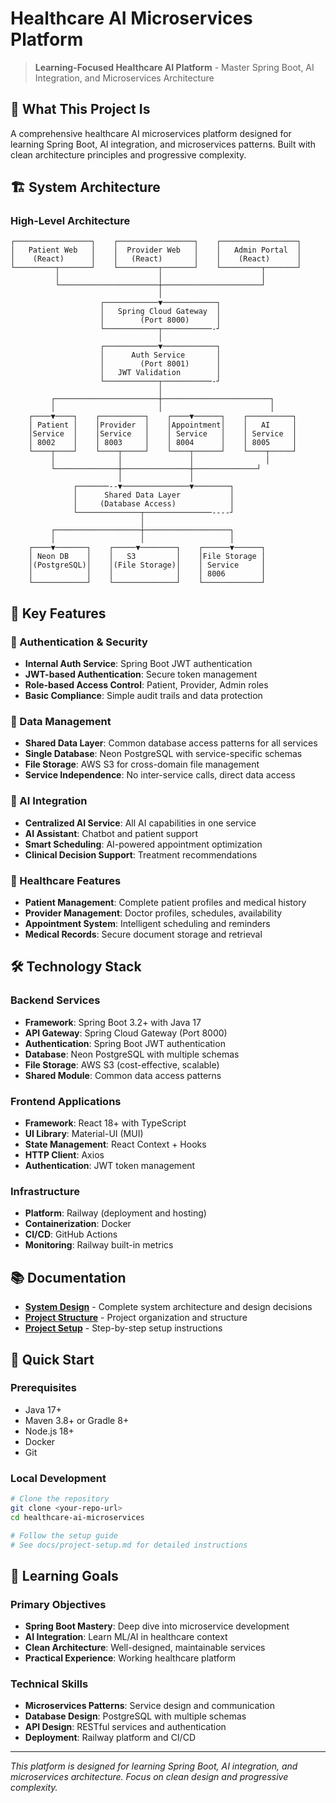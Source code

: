# Healthcare AI Microservices Platform

> **Learning-Focused Healthcare AI Platform** - Master Spring Boot, AI Integration, and Microservices Architecture

## 🎯 **What This Project Is**

A comprehensive healthcare AI microservices platform designed for learning Spring Boot, AI integration, and microservices patterns. Built with clean architecture principles and progressive complexity.

## 🏗️ **System Architecture**

### **High-Level Architecture**
```
┌─────────────────┐    ┌─────────────────┐    ┌─────────────────┐
│   Patient Web   │    │  Provider Web   │    │   Admin Portal  │
│    (React)      │    │   (React)       │    │    (React)      │
└─────────┬───────┘    └─────────┬───────┘    └─────────┬───────┘
          │                      │                      │
          └──────────────────────┼──────────────────────┘
                                 │
                    ┌────────────▼────────────┐
                    │   Spring Cloud Gateway  │
                    │        (Port 8000)      │
                    └────────────┬───────────-┘
                                 │
                    ┌────────────▼────────────┐
                    │      Auth Service       │
                    │        (Port 8001)      │
                    │   JWT Validation        │
                    └────────────┬───────────-┘
                                 │
         ┌───────────────────────┼────────────────────────┐
         │                       │                        │
    ┌────▼────┐    ┌──────────┐    ┌────▼──────┐    ┌──────────┐
    │ Patient │    │Provider  │    │Appointment│    │   AI     │
    │Service  │    │Service   │    │ Service   │    │ Service  │
    │ 8002    │    │ 8003     │    │ 8004      │    │ 8005     │
    └────┬────┘    └────┬─────┘    └────┬──────┘    └────┬─────┘
         │              │               │                │
         └──────────────┼───────────────┼──────────────┘
                        │               │
              ┌───────--▼───────────────▼────────┐
              │      Shared Data Layer           │
              │     (Database Access)            │
              └──────────────┬───────────────----┘
                             │
         ┌───────────────────┼───────────────────┐
         │                   │                   │
    ┌────▼───────┐    ┌─────▼────────┐    ┌──────▼──────┐
    │ Neon DB    │    │   S3         │    │File Storage │
    │(PostgreSQL)│    │(File Storage)│    │ Service     │
    │            │    │              │    │ 8006        │
    └────────────┘    └──────────────┘    └─────────────┘
```

## 🚀 **Key Features**

### **🔐 Authentication & Security**
- **Internal Auth Service**: Spring Boot JWT authentication
- **JWT-based Authentication**: Secure token management
- **Role-based Access Control**: Patient, Provider, Admin roles
- **Basic Compliance**: Simple audit trails and data protection

### **💾 Data Management**
- **Shared Data Layer**: Common database access patterns for all services
- **Single Database**: Neon PostgreSQL with service-specific schemas
- **File Storage**: AWS S3 for cross-domain file management
- **Service Independence**: No inter-service calls, direct data access

### **🤖 AI Integration**
- **Centralized AI Service**: All AI capabilities in one service
- **AI Assistant**: Chatbot and patient support
- **Smart Scheduling**: AI-powered appointment optimization
- **Clinical Decision Support**: Treatment recommendations

### **🏥 Healthcare Features**
- **Patient Management**: Complete patient profiles and medical history
- **Provider Management**: Doctor profiles, schedules, availability
- **Appointment System**: Intelligent scheduling and reminders
- **Medical Records**: Secure document storage and retrieval

## 🛠️ **Technology Stack**

### **Backend Services**
- **Framework**: Spring Boot 3.2+ with Java 17
- **API Gateway**: Spring Cloud Gateway (Port 8000)
- **Authentication**: Spring Boot JWT authentication
- **Database**: Neon PostgreSQL with multiple schemas
- **File Storage**: AWS S3 (cost-effective, scalable)
- **Shared Module**: Common data access patterns

### **Frontend Applications**
- **Framework**: React 18+ with TypeScript
- **UI Library**: Material-UI (MUI)
- **State Management**: React Context + Hooks
- **HTTP Client**: Axios
- **Authentication**: JWT token management

### **Infrastructure**
- **Platform**: Railway (deployment and hosting)
- **Containerization**: Docker
- **CI/CD**: GitHub Actions
- **Monitoring**: Railway built-in metrics

## 📚 **Documentation**

- **[System Design](docs/system-design.md)** - Complete system architecture and design decisions
- **[Project Structure](PROJECT_STRUCTURE.md)** - Project organization and structure
- **[Project Setup](docs/project-setup.md)** - Step-by-step setup instructions

## 🔧 **Quick Start**

### **Prerequisites**
- Java 17+
- Maven 3.8+ or Gradle 8+
- Node.js 18+
- Docker
- Git

### **Local Development**
```bash
# Clone the repository
git clone <your-repo-url>
cd healthcare-ai-microservices

# Follow the setup guide
# See docs/project-setup.md for detailed instructions
```

## 🎯 **Learning Goals**

### **Primary Objectives**
- **Spring Boot Mastery**: Deep dive into microservice development
- **AI Integration**: Learn ML/AI in healthcare context
- **Clean Architecture**: Well-designed, maintainable services
- **Practical Experience**: Working healthcare platform

### **Technical Skills**
- **Microservices Patterns**: Service design and communication
- **Database Design**: PostgreSQL with multiple schemas
- **API Design**: RESTful services and authentication
- **Deployment**: Railway platform and CI/CD

---

*This platform is designed for learning Spring Boot, AI integration, and microservices architecture. Focus on clean design and progressive complexity.*
